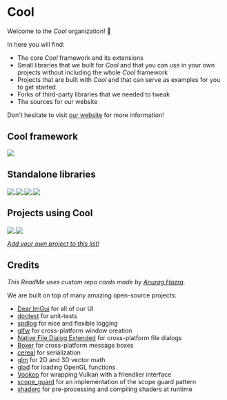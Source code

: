 # Cool

Welcome to the *Cool* organization! 🥳

In here you will find:
- The core *Cool* framework and its extensions
- Small libraries that we built for *Cool* and that you can use in your own projects without including the whole *Cool* framework
- Projects that are built with *Cool* and that can serve as examples for you to get started
- Forks of third-party libraries that we needed to tweak
- The sources for our website

Don't hesitate to visit [our website][website] for more information!

[website]: https://coollibs.github.io/home/

## Cool framework

<a href="https://github.com/CoolLibs/Cool">
  <img align="center" src="https://github-readme-stats.vercel.app/api/pin/?username=CoolLibs&repo=Cool&theme=" />
</a>

## Standalone libraries

<a href="https://github.com/CoolLibs/glpp">
  <img align="center" src="https://github-readme-stats.vercel.app/api/pin/?username=CoolLibs&repo=glpp" />
</a>

<a href="https://github.com/CoolLibs/smart">
  <img align="center" src="https://github-readme-stats.vercel.app/api/pin/?username=CoolLibs&repo=smart" />
</a>

<a href="https://github.com/CoolLibs/ObGL">
  <img align="center" src="https://github-readme-stats.vercel.app/api/pin/?username=CoolLibs&repo=glpp-extended" />
</a>

<a href="https://github.com/CoolLibs/easy-shaderc">
  <img align="center" src="https://github-readme-stats.vercel.app/api/pin/?username=CoolLibs&repo=easy-shaderc" />
</a>

## Projects using Cool

<a href="https://github.com/CoolLibs/Demo">
  <img align="center" src="https://github-readme-stats.vercel.app/api/pin/?username=CoolLibs&repo=Demo" />
</a>

<a href="https://github.com/CoolLibs/Lab">
  <img align="center" src="https://github-readme-stats.vercel.app/api/pin/?username=CoolLibs&repo=Lab" />
</a>

[*Add your own project to this list!*](https://github.com/CoolLibs/.github/issues)

## Credits

*This ReadMe uses custom repo cards made by [Anurag Hazra](https://github.com/anuraghazra/github-readme-stats)*.

We are built on top of many amazing open-source projects:
- [Dear ImGui](https://github.com/ocornut/imgui) for all of our UI
- [doctest](https://github.com/onqtam/doctest) for unit-tests
- [spdlog](https://github.com/gabime/spdlog) for nice and flexible logging
- [glfw](https://www.glfw.org/) for cross-platform window creation
- [Native File Dialog Extended](https://github.com/btzy/nativefiledialog-extended) for cross-platform file dialogs
- [Boxer](https://github.com/aaronmjacobs/Boxer) for cross-platform message boxes
- [cereal](https://uscilab.github.io/cereal/) for serialization
- [glm](https://github.com/g-truc/glm) for 2D and 3D vector math
- [glad](https://glad.dav1d.de/) for loading OpenGL functions
- [Vookoo](https://github.com/andy-thomason/Vookoo) for wrapping Vulkan with a friendlier interface
- [scope_guard](https://github.com/ricab/scope_guard) for an implementation of the scope guard pattern
- [shaderc](https://github.com/google/shaderc) for pre-processing and compiling shaders at runtime

